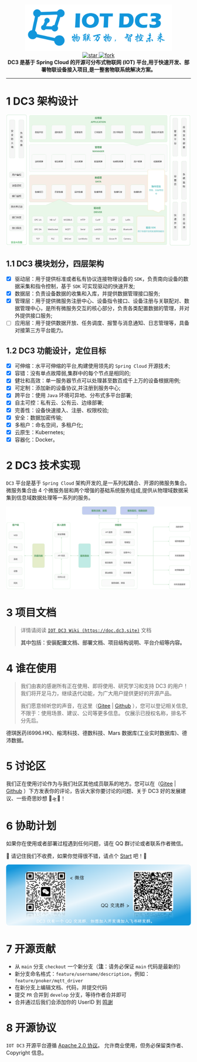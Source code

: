 <p align="center">
	<img src="dc3/images/logo-blue.png" width="400">
<br>
<a href='https://gitee.com/pnoker/iot-dc3/stargazers'>
    <img src='https://gitee.com/pnoker/iot-dc3/badge/star.svg?theme=gvp' alt='star'></img>
</a>
<a href='https://gitee.com/pnoker/iot-dc3/members'>
    <img src='https://gitee.com/pnoker/iot-dc3/badge/fork.svg?theme=gvp' alt='fork'></img>
</a>
<br>
<strong>DC3 是基于 Spring Cloud 的开源可分布式物联网 (IOT) 平台,用于快速开发、部署物联设备接入项目,是一整套物联系统解决方案。</strong>
</p>

---

# 1 DC3 架构设计

![iot-dc3-architecture](dc3/images/architecture1.jpg)

## 1.1 DC3 模块划分，四层架构

-   [x] 驱动层：用于提供标准或者私有协议连接物理设备的 `SDK`，负责南向设备的数据采集和指令控制，基于 `SDK` 可实现驱动的快速开发;
-   [x] 数据层：负责设备数据的收集和入库，并提供数据管理接口服务;
-   [x] 管理层：用于提供微服务注册中心、设备指令接口、设备注册与关联配对、数据管理中心，是所有微服务交互的核心部分，负责各类配置数据的管理，并对外提供接口服务;
-   [ ] 应用层：用于提供数据开放、任务调度、报警与消息通知、日志管理等，具备对接第三方平台能力。

## 1.2 DC3 功能设计，定位目标

-   [x] 可伸缩：水平可伸缩的平台,构建使用领先的 `Spring Cloud` 开源技术;
-   [x] 容错：没有单点故障弱,集群中的每个节点是相同的;
-   [x] 健壮和高效：单一服务器节点可以处理甚至数百成千上万的设备根据用例;
-   [x] 可定制：添加新的设备协议,并注册到服务中心;
-   [x] 跨平台：使用 `Java` 环境可异地、分布式多平台部署;
-   [x] 自主可控：私有云、公有云、边缘部署;
-   [x] 完善性：设备快速接入、注册、权限校验;
-   [x] 安全：数据加密传输;
-   [x] 多租户：命名空间，多租户化;
-   [x] 云原生：Kubernetes;
-   [x] 容器化：Docker。

# 2 DC3 技术实现

`DC3` 平台是基于 `Spring Cloud` 架构开发的,是一系列松耦合、开源的微服务集合。
微服务集合由 4 个微服务层和两个增强的基础系统服务组成,提供从物理域数据采集到信息域数据处理等一系列的服务。

![iot-dc3-architecture](dc3/images/architecture2.jpg)

# 3 项目文档

> 详情请阅读 [`IOT DC3 Wiki (https://doc.dc3.site)`](https://doc.dc3.site) 文档
>
> **其中包括：安装配置文档、部署文档、项目结构说明、平台介绍等内容。**

# 4 谁在使用

> 我们由衷的感谢所有正在使用、即将使用、研究学习和支持 DC3 的用户！我们将开足马力，继续迭代动能，为广大用户提供更好的开源产品。
>
> 我们愿意倾听您的声音，在这里（[Gitee](https://gitee.com/pnoker/iot-dc3/issues/I6I15G) | [Github](https://github.com/pnoker/iot-dc3/issues/60)
> ），您可以登记相关信息, 不限于：使用场景、建议、公司等更多信息。
> 仅展示已授权名称，排名不分先后。

德琪医药(6996.HK)、榕湾科技、德数科技、Mars 数据库(工业实时数据库)、德沛数据。

# 5 讨论区

我们正在使用讨论作为与我们社区其他成员联系的地方。您可以在（[Gitee](https://gitee.com/pnoker/iot-dc3/issues/I6IKAL) | [Github](https://github.com/pnoker/iot-dc3/discussions)
）下方发表你的评论，告诉大家你要讨论的问题、关于 DC3 好的发展建议、一些奇思妙想 🚀🛸🚤！

# 6 协助计划

如果你在使用或者部署过程遇到任何问题，请在 QQ 群讨论或者联系作者微信。

🌟 请记住我们不收费，如果你觉得很不错，请点个 [Start](https://gitee.com/pnoker/iot-dc3/star) 吧！🌟

![Our users](dc3/images/social.png)

# 7 开源贡献

-   从 `main` 分支 `checkout` 一个新分支（**注**：请务必保证 `main` 代码是最新的）
-   新分支命名格式：`feature/username/description`，例如：`feature/pnoker/mqtt_driver`
-   在新分支上编辑文档、代码，并提交代码
-   提交 `PR` 合并到 `develop` 分支，等待作者合并即可
-   合并通过后我们会添加你的 UserID 到 [鸣谢](https://doc.dc3.site/contributor)

# 8 开源协议

`IOT DC3` 开源平台遵循 [Apache 2.0 协议](https://www.apache.org/licenses/LICENSE-2.0.html)。 允许商业使用，但务必保留类作者、Copyright 信息。
